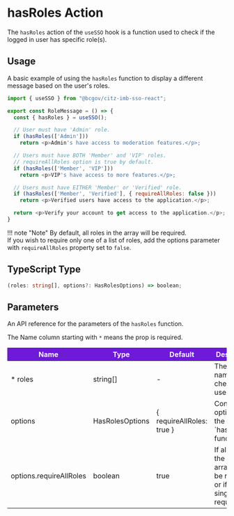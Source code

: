 # hasRoles Action 

The `hasRoles` action of the `useSSO` hook is a function used to check if the logged in user has specific role(s).

## Usage

A basic example of using the `hasRoles` function to display a different message based on the user's roles.

```JavaScript
import { useSSO } from "@bcgov/citz-imb-sso-react";

export const RoleMessage = () => {
  const { hasRoles } = useSSO();

  // User must have 'Admin' role.
  if (hasRoles(['Admin'])) 
    return <p>Admin's have access to moderation features.</p>;

  // Users must have BOTH 'Member' and 'VIP' roles.
  // requireAllRoles option is true by default.
  if (hasRoles(['Member', 'VIP'])) 
    return <p>VIP's have access to more features.</p>;

  // Users must have EITHER 'Member' or 'Verified' role.
  if (hasRoles(['Member', 'Verified'], { requireAllRoles: false })) 
    return <p>Verified users have access to the application.</p>;

  return <p>Verify your account to get access to the application.</p>;
}
```

!!! note "Note"
    By default, all roles in the array will be required.  
    If you wish to require only one of a list of roles, add the options parameter with `requireAllRoles` property set to `false`.

## TypeScript Type

```TypeScript
(roles: string[], options?: HasRolesOptions) => boolean;
```

## Parameters

An API reference for the parameters of the `hasRoles` function.

The Name column starting with `*` means the prop is required.

<table>
  <!-- Table columns -->
  <thead>
    <tr>
      <th style="background: #6f19d9; color: white;">Name</th>
      <th style="background: #6f19d9; color: white;">Type</th>
      <th style="background: #6f19d9; color: white;">Default</th>
      <th style="background: #6f19d9; color: white;">Description</th>
    </tr>
  </thead>

  <!-- Table rows -->
  <tbody>
  <tr>
      <td>* roles</td>
      <td>string[]</td>
      <td>-</td>
      <td>The role names to check if the user has.</td>
    </tr>
    <tr>
      <td>options</td>
      <td>HasRolesOptions</td>
      <td>{ requireAllRoles: true }</td>
      <td>Configurable options for the `hasRoles` function.</td>
    </tr>
    <tr>
      <td>options.requireAllRoles</td>
      <td>boolean</td>
      <td>true</td>
      <td>If all roles in the `roles` array should be required or if only a single role is required.</td>
    </tr>
  </tbody>
</table>
